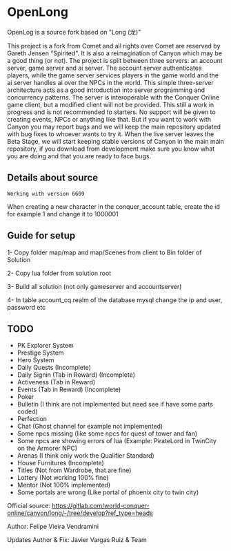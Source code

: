 # OpenLong
OpenLog is a source fork based on "Long (龙)"

This project is a fork from Comet and all rights over Comet are reserved by Gareth Jensen "Spirited".
It is also a reimagination of Canyon which may be a good thing (or not).
The project is split between three servers: an account server, game server and ai server. The account server authenticates players, while the game server services players in the game world and the ai server handles ai over the NPCs in the world. This simple three-server architecture acts as a good introduction into server programming and concurrency patterns. The server is interoperable with the Conquer Online game client, but a modified client will not be provided.
This still a work in progress and is not recommended to starters. No support will be given to creating events, NPCs or anything like that. But if you want to work with Canyon you may report bugs and we will keep the main repository updated with bug fixes to whoever wants to try it.
When the live server leaves the Beta Stage, we will start keeping stable versions of Canyon in the main main repository, if you download from development make sure you know what you are doing and that you are ready to face bugs.

## Details about source
``Working with version 6609``

When creating a new character in the conquer_account table, create the id for example 1 and change it to 1000001

## Guide for setup
1- Copy folder map/map and map/Scenes from client to Bin folder of Solution

2- Copy lua folder from solution root

3- Build all solution (not only gameserver and accountserver)

4- In table account_cq.realm of the database mysql change the ip and user, password etc

## TODO
- PK Explorer System
- Prestige System
- Hero System
- Daily Quests (Incomplete)
- Daily Signin (Tab in Reward) (Incomplete)
- Activeness (Tab in Reward)
- Events (Tab in Reward) (Incomplete)
- Poker
- Bulletin (I think are not implemented but need see if have some parts coded)
- Perfection
- Chat (Ghost channel for example not implemented)
- Some npcs missing (like some npcs for quest of tower and fan)
- Some npcs are showing errors of lua (Example: PirateLord in TwinCity on the Armorer NPC)
- Arenas (I think only work the Qualifier Standard)
- House Furnitures (Incomplete)
- Titles (Not from Wardrobe, that are fine)
- Lottery (Not working 100% fine)
- Mentor (Not 100% implemented)
- Some portals are wrong (Like portal of phoenix city to twin city)


Official source: https://gitlab.com/world-conquer-online/canyon/long/-/tree/develop?ref_type=heads

Author: Felipe Vieira Vendramini

Updates Author & Fix: Javier Vargas Ruiz & Team
